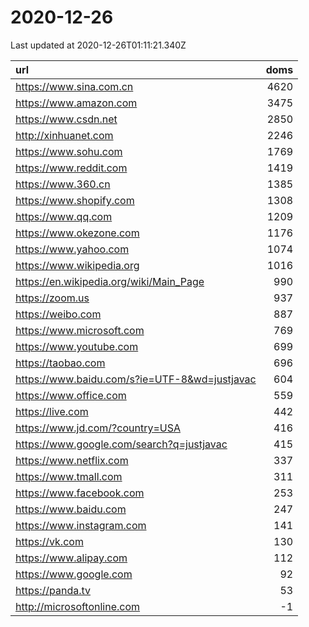 # 2020-12-26

<!-- BEGIN -->
Last updated at 2020-12-26T01:11:21.340Z

url | doms
:- | -:
https://www.sina.com.cn | 4620
https://www.amazon.com | 3475
https://www.csdn.net | 2850
http://xinhuanet.com | 2246
https://www.sohu.com | 1769
https://www.reddit.com | 1419
https://www.360.cn | 1385
https://www.shopify.com | 1308
https://www.qq.com | 1209
https://www.okezone.com | 1176
https://www.yahoo.com | 1074
https://www.wikipedia.org | 1016
https://en.wikipedia.org/wiki/Main_Page | 990
https://zoom.us | 937
https://weibo.com | 887
https://www.microsoft.com | 769
https://www.youtube.com | 699
https://taobao.com | 696
https://www.baidu.com/s?ie=UTF-8&wd=justjavac | 604
https://www.office.com | 559
https://live.com | 442
https://www.jd.com/?country=USA | 416
https://www.google.com/search?q=justjavac | 415
https://www.netflix.com | 337
https://www.tmall.com | 311
https://www.facebook.com | 253
https://www.baidu.com | 247
https://www.instagram.com | 141
https://vk.com | 130
https://www.alipay.com | 112
https://www.google.com | 92
https://panda.tv | 53
http://microsoftonline.com | -1
<!-- END -->
